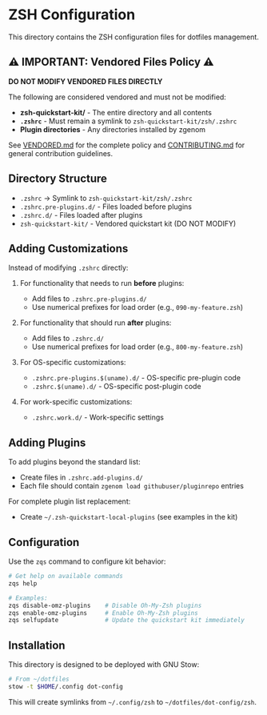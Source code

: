 # ZSH Configuration

This directory contains the ZSH configuration files for dotfiles management.

## ⚠️ IMPORTANT: Vendored Files Policy ⚠️

**DO NOT MODIFY VENDORED FILES DIRECTLY**

The following are considered vendored and must not be modified:
- **zsh-quickstart-kit/** - The entire directory and all contents
- **`.zshrc`** - Must remain a symlink to `zsh-quickstart-kit/zsh/.zshrc`
- **Plugin directories** - Any directories installed by zgenom

See [VENDORED.md](./VENDORED.md) for the complete policy and [CONTRIBUTING.md](./CONTRIBUTING.md) for general contribution guidelines.

## Directory Structure

- `.zshrc` → Symlink to `zsh-quickstart-kit/zsh/.zshrc`
- `.zshrc.pre-plugins.d/` - Files loaded before plugins
- `.zshrc.d/` - Files loaded after plugins
- `zsh-quickstart-kit/` - Vendored quickstart kit (DO NOT MODIFY)

## Adding Customizations

Instead of modifying `.zshrc` directly:

1. For functionality that needs to run **before** plugins:
   - Add files to `.zshrc.pre-plugins.d/`
   - Use numerical prefixes for load order (e.g., `090-my-feature.zsh`)

2. For functionality that should run **after** plugins:
   - Add files to `.zshrc.d/`
   - Use numerical prefixes for load order (e.g., `800-my-feature.zsh`)

3. For OS-specific customizations:
   - `.zshrc.pre-plugins.$(uname).d/` - OS-specific pre-plugin code
   - `.zshrc.$(uname).d/` - OS-specific post-plugin code

4. For work-specific customizations:
   - `.zshrc.work.d/` - Work-specific settings

## Adding Plugins

To add plugins beyond the standard list:
- Create files in `.zshrc.add-plugins.d/`
- Each file should contain `zgenom load githubuser/pluginrepo` entries

For complete plugin list replacement:
- Create `~/.zsh-quickstart-local-plugins` (see examples in the kit)

## Configuration

Use the `zqs` command to configure kit behavior:
```zsh
# Get help on available commands
zqs help

# Examples:
zqs disable-omz-plugins    # Disable Oh-My-Zsh plugins
zqs enable-omz-plugins     # Enable Oh-My-Zsh plugins
zqs selfupdate             # Update the quickstart kit immediately
```

## Installation

This directory is designed to be deployed with GNU Stow:

```bash
# From ~/dotfiles
stow -t $HOME/.config dot-config
```

This will create symlinks from `~/.config/zsh` to `~/dotfiles/dot-config/zsh`.